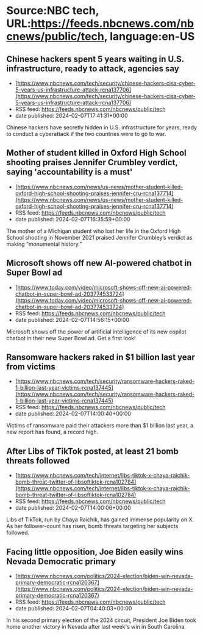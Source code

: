 # Source:NBC tech, URL:https://feeds.nbcnews.com/nbcnews/public/tech, language:en-US

## Chinese hackers spent 5 years waiting in U.S. infrastructure, ready to attack, agencies say
 - [https://www.nbcnews.com/tech/security/chinese-hackers-cisa-cyber-5-years-us-infrastructure-attack-rcna137706](https://www.nbcnews.com/tech/security/chinese-hackers-cisa-cyber-5-years-us-infrastructure-attack-rcna137706)
 - RSS feed: https://feeds.nbcnews.com/nbcnews/public/tech
 - date published: 2024-02-07T17:41:31+00:00

Chinese hackers have secretly hidden in U.S. infrastructure for years, ready to conduct a cyberattack if the two countries were to go to war.

## Mother of student killed in Oxford High School shooting praises Jennifer Crumbley verdict, saying 'accountability is a must'
 - [https://www.nbcnews.com/news/us-news/mother-student-killed-oxford-high-school-shooting-praises-jennifer-cru-rcna137714](https://www.nbcnews.com/news/us-news/mother-student-killed-oxford-high-school-shooting-praises-jennifer-cru-rcna137714)
 - RSS feed: https://feeds.nbcnews.com/nbcnews/public/tech
 - date published: 2024-02-07T16:35:59+00:00

The mother of a Michigan student who lost her life in the Oxford High School shooting in November 2021 praised Jennifer Crumbley’s verdict as making “monumental history.”

## Microsoft shows off new AI-powered chatbot in Super Bowl ad
 - [https://www.today.com/video/microsoft-shows-off-new-ai-powered-chatbot-in-super-bowl-ad-203774533724](https://www.today.com/video/microsoft-shows-off-new-ai-powered-chatbot-in-super-bowl-ad-203774533724)
 - RSS feed: https://feeds.nbcnews.com/nbcnews/public/tech
 - date published: 2024-02-07T14:56:15+00:00

Microsoft shows off the power of artificial intelligence of its new copilot chatbot in their new Super Bowl ad. Get a first look!

## Ransomware hackers raked in $1 billion last year from victims
 - [https://www.nbcnews.com/tech/security/ransomware-hackers-raked-1-billion-last-year-victims-rcna137445](https://www.nbcnews.com/tech/security/ransomware-hackers-raked-1-billion-last-year-victims-rcna137445)
 - RSS feed: https://feeds.nbcnews.com/nbcnews/public/tech
 - date published: 2024-02-07T14:00:40+00:00

Victims of ransomware paid their attackers more than $1 billion last year, a new report has found, a record high.

## After Libs of TikTok posted, at least 21 bomb threats followed
 - [https://www.nbcnews.com/tech/internet/libs-tiktok-x-chaya-raichik-bomb-threat-twitter-of-libsoftiktok-rcna102784](https://www.nbcnews.com/tech/internet/libs-tiktok-x-chaya-raichik-bomb-threat-twitter-of-libsoftiktok-rcna102784)
 - RSS feed: https://feeds.nbcnews.com/nbcnews/public/tech
 - date published: 2024-02-07T14:00:06+00:00

Libs of TikTok, run by Chaya Raichik, has gained immense popularity on X. As her follower-count has risen, bomb threats targeting her subjects followed.

## Facing little opposition, Joe Biden easily wins Nevada Democratic primary
 - [https://www.nbcnews.com/politics/2024-election/biden-win-nevada-primary-democratic-rcna120367](https://www.nbcnews.com/politics/2024-election/biden-win-nevada-primary-democratic-rcna120367)
 - RSS feed: https://feeds.nbcnews.com/nbcnews/public/tech
 - date published: 2024-02-07T04:40:03+00:00

In his second primary election of the 2024 circuit, President Joe Biden took home another victory in Nevada after last week's win in South Carolina.

